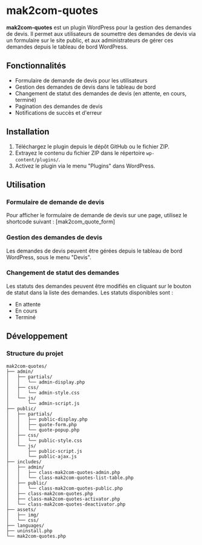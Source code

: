 # mak2com-quotes

**mak2com-quotes** est un plugin WordPress pour la gestion des demandes de devis. Il permet aux utilisateurs de soumettre des demandes de devis via un formulaire sur le site public, et aux administrateurs de gérer ces demandes depuis le tableau de bord WordPress.

## Fonctionnalités

- Formulaire de demande de devis pour les utilisateurs
- Gestion des demandes de devis dans le tableau de bord
- Changement de statut des demandes de devis (en attente, en cours, terminé)
- Pagination des demandes de devis
- Notifications de succès et d'erreur

## Installation

1. Téléchargez le plugin depuis le dépôt GitHub ou le fichier ZIP.
2. Extrayez le contenu du fichier ZIP dans le répertoire `wp-content/plugins/`.
3. Activez le plugin via le menu "Plugins" dans WordPress.

## Utilisation

### Formulaire de demande de devis

Pour afficher le formulaire de demande de devis sur une page, utilisez le shortcode suivant :
[mak2com_quote_form]


### Gestion des demandes de devis

Les demandes de devis peuvent être gérées depuis le tableau de bord WordPress, sous le menu "Devis".

### Changement de statut des demandes

Les statuts des demandes peuvent être modifiés en cliquant sur le bouton de statut dans la liste des demandes. Les statuts disponibles sont :

- En attente
- En cours
- Terminé

## Développement

### Structure du projet

```
mak2com-quotes/
├── admin/
│   ├── partials/
│   │   └── admin-display.php
│   ├── css/
│   │   └── admin-style.css
│   └── js/
│       └── admin-script.js
├── public/
│   ├── partials/
│   │   ├── public-display.php
│   │   ├── quote-form.php
│   │   └── quote-popup.php
│   ├── css/
│   │   └── public-style.css
│   └── js/
│       ├── public-script.js
│       └── public-ajax.js
├── includes/
│   ├── admin/
│   │   ├── class-mak2com-quotes-admin.php
│   │   └── class-mak2com-quotes-list-table.php
│   ├── public/
│   │   └── class-mak2com-quotes-public.php
│   ├── class-mak2com-quotes.php
│   ├── class-mak2com-quotes-activator.php
│   └── class-mak2com-quotes-deactivator.php
├── assets/
│   ├── img/
│   └── css/
├── languages/
├── uninstall.php
└── mak2com-quotes.php
```